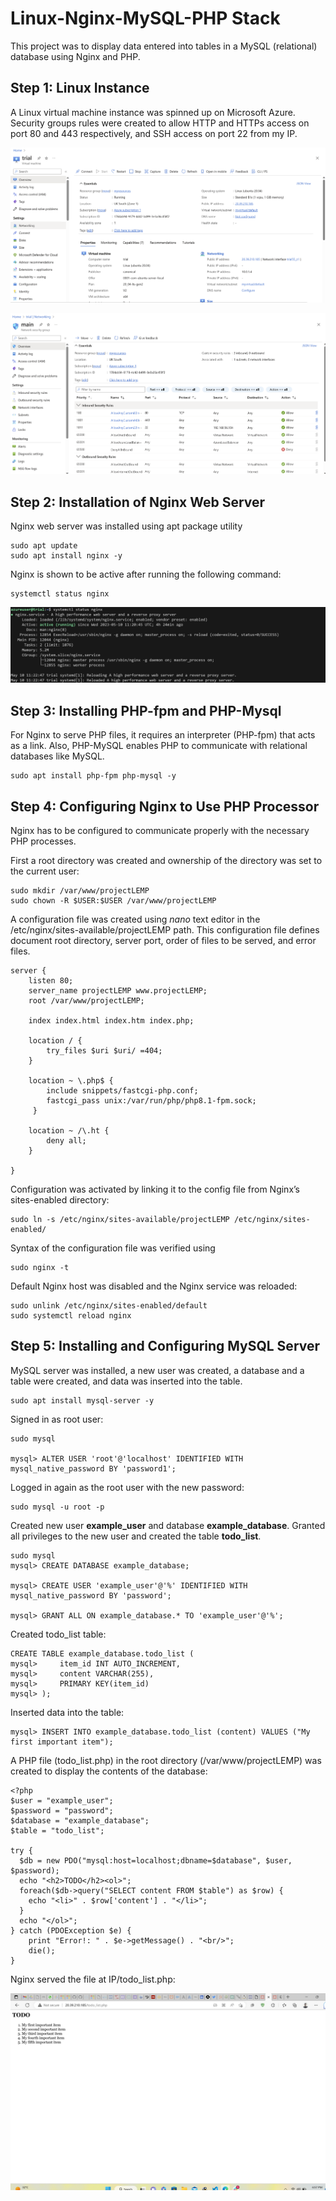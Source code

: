# Linux-Nginx-MySQL-PHP Stack
This project was to display data entered into tables in a MySQL (relational) database using Nginx and PHP.

## Step 1: Linux Instance
A Linux virtual machine instance was spinned up on Microsoft Azure. Security groups rules were created to allow HTTP and HTTPs access on port 80 and 443 respectively, and SSH access on port 22 from my IP.

![virtual machine](trialvm.png)

![security group](mainsg.png)

## Step 2: Installation of Nginx Web Server
Nginx web server was installed using apt package utility

```
sudo apt update
sudo apt install nginx -y
```
Nginx is shown to be active after running the following command: 
```
systemctl status nginx
```
![nginx status](nginx.png)

## Step 3: Installing PHP-fpm and PHP-Mysql
For Nginx to serve PHP files, it requires an interpreter (PHP-fpm) that acts as a link. Also, PHP-MySQL enables PHP to communicate with relational databases like MySQL.

```
sudo apt install php-fpm php-mysql -y
```

## Step 4: Configuring Nginx to Use PHP Processor
Nginx has to be configured to communicate properly with the necessary PHP processes.

First a root directory was created and ownership of the directory was set to the current user:

```
sudo mkdir /var/www/projectLEMP
sudo chown -R $USER:$USER /var/www/projectLEMP
```

A configuration file was created using _nano_ text editor in the /etc/nginx/sites-available/projectLEMP path. This configuration file defines document root directory, server port, order of files to be served, and error files.

```
server {
    listen 80;
    server_name projectLEMP www.projectLEMP;
    root /var/www/projectLEMP;

    index index.html index.htm index.php;

    location / {
        try_files $uri $uri/ =404;
    }

    location ~ \.php$ {
        include snippets/fastcgi-php.conf;
        fastcgi_pass unix:/var/run/php/php8.1-fpm.sock;
     }

    location ~ /\.ht {
        deny all;
    }

}
```
Configuration was activated by linking it to the config file from Nginx’s sites-enabled directory:

```
sudo ln -s /etc/nginx/sites-available/projectLEMP /etc/nginx/sites-enabled/
```
Syntax of the configuration file was verified using

```
sudo nginx -t
```

Default Nginx host was disabled and the Nginx service was reloaded:

```
sudo unlink /etc/nginx/sites-enabled/default
sudo systemctl reload nginx
```

## Step 5: Installing and Configuring MySQL Server

MySQL server was installed, a new user was created, a database and a table were created, and data was inserted into the table.

```
sudo apt install mysql-server -y
```

Signed in as root user:

```
sudo mysql

mysql> ALTER USER 'root'@'localhost' IDENTIFIED WITH mysql_native_password BY 'password1';
```

Logged in again as the root user with the new password:

```
sudo mysql -u root -p
```

Created new user __example_user__ and database __example_database__. Granted all privileges to the new user and created the table __todo_list__.

```
sudo mysql
mysql> CREATE DATABASE example_database;

mysql> CREATE USER 'example_user'@'%' IDENTIFIED WITH mysql_native_password BY 'password';

mysql> GRANT ALL ON example_database.* TO 'example_user'@'%';
```

Created todo_list table:

```
CREATE TABLE example_database.todo_list (
mysql>     item_id INT AUTO_INCREMENT,
mysql>     content VARCHAR(255),
mysql>     PRIMARY KEY(item_id)
mysql> );
```
Inserted data into the table:

```
mysql> INSERT INTO example_database.todo_list (content) VALUES ("My first important item");
```

A PHP file (todo_list.php) in the root directory (/var/www/projectLEMP) was created to display the contents of the database:

```
<?php
$user = "example_user";
$password = "password";
$database = "example_database";
$table = "todo_list";

try {
  $db = new PDO("mysql:host=localhost;dbname=$database", $user, $password);
  echo "<h2>TODO</h2><ol>";
  foreach($db->query("SELECT content FROM $table") as $row) {
    echo "<li>" . $row['content'] . "</li>";
  }
  echo "</ol>";
} catch (PDOException $e) {
    print "Error!: " . $e->getMessage() . "<br/>";
    die();
}
```

Nginx served the file at IP/todo_list.php:

![web page](database.png)
